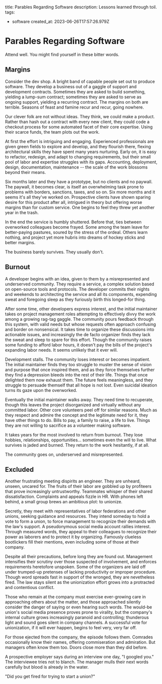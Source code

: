 title: Parables Regarding Software
description: Lessons learned through toil.
tags:
- software
created_at: 2023-06-26T17:57:26.979Z

# Parables Regarding Software

Attend well. You might find yourself in these bitter words.

## Margins

Consider the dev shop. A bright band of capable people set out to produce software. They develop a business out of a gaggle of support and development contracts. Sometimes they are asked to build something, yielding a lump-sum contract; sometimes they are asked to serve as ongoing support, yielding a recurring contract. The margins on both are terrible. Seasons of feast and famine recur and recur, going nowhere.

Our clever folk are not without ideas. They think, we could make a product. Rather than hash out a contract with every new client, they could code a checkout process for some automated facet of their core expertise. Using their scarce funds, the team plots out the work.

At first the effort is intriguing and engaging. Experienced professionals are given green fields to explore and develop, and they flourish there, flexing architectural skills they have spent many years nurturing. Early on, it is easy to refactor, redesign, and adapt to changing requirements, but their small pool of labor and expertise struggles with its gaps. Accounting, deployment, design, documentation, maintenance -- the scale of the work blossoms beyond their means.

Six months later and they have a prototype, but no clients and no paywall. The paywall, it becomes clear, is itself an overwhelming task prone to problems with borders, sanctions, taxes, and so on. Six more months and it seems it's all they've worked on. Prospective clients have shown sparing desire for this product after all, intrigued in theory but offering worse margins than for custom service. One begins to feel they threw yet another year in the trash.

In the end the service is humbly shuttered. Before that, ties between overworked colleagues become frayed. Some among the team leave for better-paying pastures, soured by the stress of the ordeal. Others learn nothing, and project yet more hubris into dreams of hockey sticks and better margins.

The business barely survives. They usually don't.

## Burnout

A developer begins with an idea, given to them by a misrepresented and underserved community. They require a service, a complex solution based on open-source tools and protocols. The developer commits their nights and weekends to architecting the service and all its components, expending sweat and foregoing sleep as they furiously birth this longed-for thing.

After some time, other developers express interest, and the initial maintainer takes on project management roles attempting to effectively divvy the work among a growing rag-tag gaggle. The community pours feedback through this system, with valid needs but whose requests often approach confusing and border on nonsensical. It takes time to organize these discussions into actionable issues, and increasingly the de facto organizer finds they lack the sweat and sleep to spare for this effort. Though the community raises some funding to afford labor hours, it doesn't pay the bills of the project's expanding labor needs. It seems unlikely that it ever will.

Development stalls. The community loses interest or becomes impatient. The initial maintainer finds they too struggle to muster the sense of vision and purpose that once inspired them, and as they force themselves further they find a depression bleeds into the rest of their life. Things that once delighted them now exhaust them. The future feels meaningless, and they struggle to persuade themself that all hope is not lost. Even suicidal ideation turns its gaze upon the overworked.

Eventually the initial maintainer walks away. They need time to recuperate, though this leaves the project disorganized and virtually without any committed labor. Other core volunteers peel off for similar reasons. Much as they respect and admire the concept and the legitimate need for it, they have other things to do. Bills to pay, a family to raise, a life to live. Things they are not willing to sacrifice as a volunteer making software.

It takes years for the most involved to return from burnout. They lose hobbies, relationships, opportunities... sometimes even the will to live. What survives is jaded and burned. They return to the work hesitantly, if at all.

The community goes on, underserved and misrepresented.

## Excluded

Another frustrating meeting dispirits an engineer. They are unheard, unseen, uncared for. The fruits of their labor are gobbled up by profiteers that prove increasingly untrustworthy. Teammates whisper of their shared dissatisfaction. Complaints and appeals fizzle in HR. With phones left behind, a small group brews an ambitious plot: to unionize.

Secretly, they meet with representatives of labor federations and other unions, seeking guidance and resources. They intend someday to hold a vote to form a union, to force management to recognize their demands with the law's support. A pseudonymous social media account rallies interest. Through measured words, they appeal to their colleagues to recognize their power as laborers and to protect it by organizing. Famously clueless bootlickers fill their mentions, even including some of those at their company.

Despite all their precautions, before long they are found out. Management intensifies their scrutiny over those suspected of involvement, and enforces requirements heretofore unspoken. Some of the organizers are laid off under trumped-up pretenses of lacking productivity or improper procedure. Though word spreads fast in support of the wronged, they are nevetheless fired. The law stays silent as the unionization effort grows into a protracted and contentious conflict.

Those who remain at the company must exercise ever-growing care in approaching others about the matter, and those approached silently consider the danger of saying or even hearing such words. The would-be union's social media presence proves prone to virality, but the company's internal culture grows increasingly paranoid and controlling; thunderous light and sound goes silent in company channels. A successful vote for unionization, if it will ever happen, begins to feel very, very far off.

For those ejected from the company, the episode follows them. Comrades occasionally know their names, offering commiseration and admiration. But managers often know them too. Doors close more than they did before.

A prospective employer says during an interview one day, "I googled you." The interviewee tries not to blanch. The manager mulls their next words carefully but blood is already in the water.

"Did you get fired for trying to start a union?"
